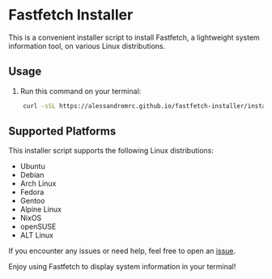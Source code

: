# Fastfetch Installer

This is a convenient installer script to install Fastfetch, a lightweight system information tool, on various Linux distributions.

## Usage
1. Run this command on your terminal:
```bash
    curl -sSL https://alessandromrc.github.io/fastfetch-installer/installer.sh | bash
```
## Supported Platforms

This installer script supports the following Linux distributions:

- Ubuntu
- Debian
- Arch Linux
- Fedora
- Gentoo
- Alpine Linux
- NixOS
- openSUSE
- ALT Linux

If you encounter any issues or need help, feel free to open an [issue](https://github.com/alessandromrc/fastfetch-installer/issues).

Enjoy using Fastfetch to display system information in your terminal!
